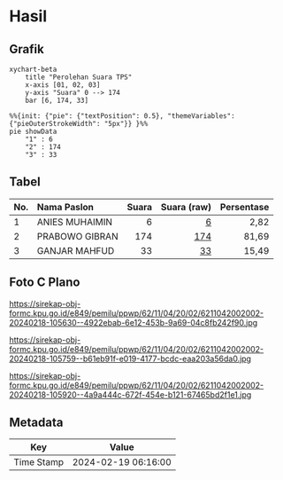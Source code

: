 # Hasil

## Grafik

```mermaid
xychart-beta
    title "Perolehan Suara TPS"
    x-axis [01, 02, 03]
    y-axis "Suara" 0 --> 174
    bar [6, 174, 33]
```

```mermaid
%%{init: {"pie": {"textPosition": 0.5}, "themeVariables": {"pieOuterStrokeWidth": "5px"}} }%%
pie showData
    "1" : 6
    "2" : 174
    "3" : 33
```

## Tabel

| No. | Nama Paslon    | Suara | Suara (raw) | Persentase |
|:--- |:-------------- | -----:| -----------:| ----------:|
| 1   | ANIES MUHAIMIN | 6     | [6][p-1]    | 2,82       |
| 2   | PRABOWO GIBRAN | 174   | [174][p-2]  | 81,69      |
| 3   | GANJAR MAHFUD  | 33    | [33][p-3]   | 15,49      |


[p-1]: https://github.com/gigit-pemilu/pemilu-2024-62-kalimantan-tengah/blob/main/pilpres/hitung-suara/sub/62-kalimantan-tengah/sub/11-pulang-pisau/sub/04-banama-tingang/sub/2002-manen-kaleka/sub/002-tps/sub/paslon-1.txt
[p-2]: https://github.com/gigit-pemilu/pemilu-2024-62-kalimantan-tengah/blob/main/pilpres/hitung-suara/sub/62-kalimantan-tengah/sub/11-pulang-pisau/sub/04-banama-tingang/sub/2002-manen-kaleka/sub/002-tps/sub/paslon-2.txt
[p-3]: https://github.com/gigit-pemilu/pemilu-2024-62-kalimantan-tengah/blob/main/pilpres/hitung-suara/sub/62-kalimantan-tengah/sub/11-pulang-pisau/sub/04-banama-tingang/sub/2002-manen-kaleka/sub/002-tps/sub/paslon-3.txt

## Foto C Plano

https://sirekap-obj-formc.kpu.go.id/e849/pemilu/ppwp/62/11/04/20/02/6211042002002-20240218-105630--4922ebab-6e12-453b-9a69-04c8fb242f90.jpg

https://sirekap-obj-formc.kpu.go.id/e849/pemilu/ppwp/62/11/04/20/02/6211042002002-20240218-105759--b61eb91f-e019-4177-bcdc-eaa203a56da0.jpg

https://sirekap-obj-formc.kpu.go.id/e849/pemilu/ppwp/62/11/04/20/02/6211042002002-20240218-105920--4a9a444c-672f-454e-b121-67465bd2f1e1.jpg


## Metadata

| Key        | Value               |
| ---------- | ------------------- |
| Time Stamp | 2024-02-19 06:16:00 |



